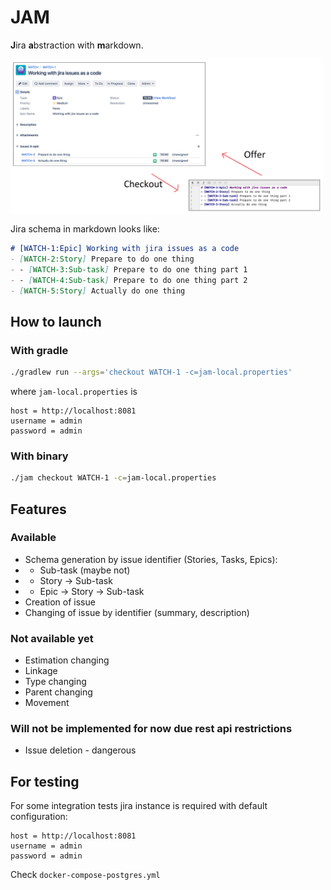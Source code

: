 # JAM

**J**ira **a**bstraction with **m**arkdown.

<img src="assets/poc.png" width="500" height="auto">

Jira schema in markdown looks like:
```markdown
# [WATCH-1:Epic] Working with jira issues as a code
- [WATCH-2:Story] Prepare to do one thing
- - [WATCH-3:Sub-task] Prepare to do one thing part 1
- - [WATCH-4:Sub-task] Prepare to do one thing part 2
- [WATCH-5:Story] Actually do one thing
```

## How to launch

### With gradle

```bash
./gradlew run --args='checkout WATCH-1 -c=jam-local.properties'
```
where `jam-local.properties` is 
```properties
host = http://localhost:8081
username = admin
password = admin
```

### With binary

```bash
./jam checkout WATCH-1 -c=jam-local.properties
```

## Features

### Available

- Schema generation by issue identifier (Stories, Tasks, Epics):
- - Sub-task (maybe not)
- - Story -> Sub-task
- - Epic -> Story -> Sub-task
- Creation of issue
- Changing of issue by identifier (summary, description)

### Not available yet

- Estimation changing
- Linkage
- Type changing
- Parent changing
- Movement

### Will not be implemented for now due rest api restrictions

- Issue deletion - dangerous

## For testing

For some integration tests jira instance is required with default configuration: 
```properties
host = http://localhost:8081
username = admin
password = admin
```
Check `docker-compose-postgres.yml`